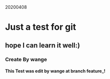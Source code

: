 <p>20200408</p>
<h1>Just a test for git</h1>
<h2>hope I can learn it well:)</h2>
<h3>Create By wange</h3>
<h4>This Test was edit by wange at branch feature_!</h4>
